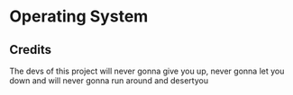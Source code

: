# Operating System

## Credits
The devs of this project will never gonna give you up, never gonna let you down and will never gonna run around and desertyou
